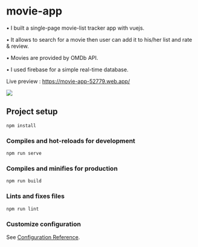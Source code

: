 # movie-app

• I built a single-page movie-list tracker app with vuejs.

• It allows to search for a movie then user can add it to his/her list and rate & review.

• Movies are provided by OMDb API.

• I used firebase for a simple real-time database.

Live preview : https://movie-app-52779.web.app/

![](recording.gif)

## Project setup

```
npm install
```

### Compiles and hot-reloads for development

```
npm run serve
```

### Compiles and minifies for production

```
npm run build
```

### Lints and fixes files

```
npm run lint
```

### Customize configuration

See [Configuration Reference](https://cli.vuejs.org/config/).
